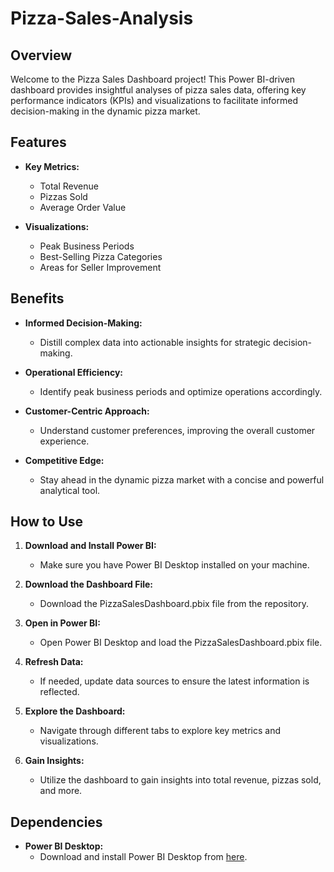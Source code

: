# Pizza-Sales-Analysis

## Overview

Welcome to the Pizza Sales Dashboard project! This Power BI-driven dashboard provides insightful analyses of pizza sales data, offering key performance indicators (KPIs) and visualizations to facilitate informed decision-making in the dynamic pizza market.

## Features

- **Key Metrics:**
  - Total Revenue
  - Pizzas Sold
  - Average Order Value

- **Visualizations:**
  - Peak Business Periods
  - Best-Selling Pizza Categories
  - Areas for Seller Improvement

## Benefits

- **Informed Decision-Making:**
  - Distill complex data into actionable insights for strategic decision-making.

- **Operational Efficiency:**
  - Identify peak business periods and optimize operations accordingly.

- **Customer-Centric Approach:**
  - Understand customer preferences, improving the overall customer experience.

- **Competitive Edge:**
  - Stay ahead in the dynamic pizza market with a concise and powerful analytical tool.

## How to Use

1. **Download and Install Power BI:**
   - Make sure you have Power BI Desktop installed on your machine.

2. **Download the Dashboard File:**
   - Download the PizzaSalesDashboard.pbix file from the repository.

3. **Open in Power BI:**
   - Open Power BI Desktop and load the PizzaSalesDashboard.pbix file.

4. **Refresh Data:**
   - If needed, update data sources to ensure the latest information is reflected.

5. **Explore the Dashboard:**
   - Navigate through different tabs to explore key metrics and visualizations.

6. **Gain Insights:**
   - Utilize the dashboard to gain insights into total revenue, pizzas sold, and more.

## Dependencies

- **Power BI Desktop:**
  - Download and install Power BI Desktop from [here](https://powerbi.microsoft.com/desktop/).

